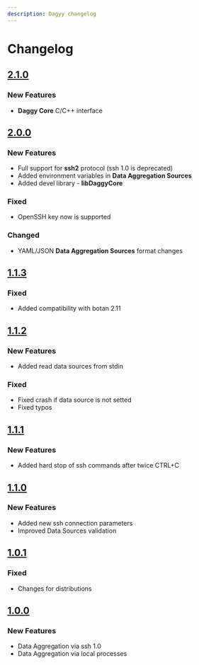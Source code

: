 ```yaml
---
description: Dagyy changelog
---
```


# Changelog

## [2.1.0](https://github.com/synacker/daggy/releases/tag/2.1.0)

### New Features

* **Daggy Core** C/C++ interface

## [2.0.0](https://github.com/synacker/daggy/releases/tag/2.0.0)

### New Features

* Full support for **ssh2** protocol (ssh 1.0 is deprecated)
* Added environment variables in **Data Aggregation Sources**
* Added devel library - **libDaggyCore**

### Fixed

* OpenSSH key now is supported

### Changed

* YAML/JSON **Data Aggregation Sources** format changes

## [1.1.3](https://github.com/synacker/daggy/releases/tag/1.1.3)

### Fixed

* Added compatibility with botan 2.11

## [1.1.2](https://github.com/synacker/daggy/releases/tag/1.1.2)

### New Features

* Added read data sources from stdin

### Fixed

* Fixed crash if data source is not setted
* Fixed typos

## [1.1.1](https://github.com/synacker/daggy/releases/tag/1.1.1)

### New Features

* Added hard stop of ssh commands after twice CTRL+C

## [1.1.0](https://github.com/synacker/daggy/releases/tag/1.1.0)

### New Features

* Added new ssh connection parameters
* Improved Data Sources validation

## [1.0.1](https://github.com/synacker/daggy/releases/tag/1.0.1)

### Fixed

* Changes for distributions

## [1.0.0](https://github.com/synacker/daggy/releases/tag/1.0.0)

### New Features

* Data Aggregation via ssh 1.0
* Data Aggregation via local processes



